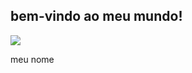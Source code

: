 ## bem-vindo ao meu mundo!

![](https://media1.tenor.com/m/1240Fm0tpuAAAAAd/bandeira-do-s%C3%A3o-paulo-s%C3%A3o-paulo-fc.gif)

meu nome

